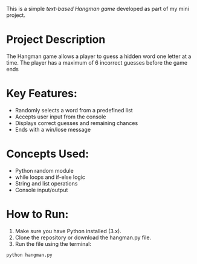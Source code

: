 
This is a simple *text-based Hangman game* developed as part of my mini project.
# Project Description
The Hangman game allows a player to guess a hidden word one letter at a time. The player has a maximum of 6 incorrect guesses before the game ends
# Key Features:
- Randomly selects a word from a predefined list
- Accepts user input from the console
- Displays correct guesses and remaining chances
- Ends with a win/lose message

# Concepts Used:
- Python random module
- while loops and if-else logic
- String and list operations
- Console input/output

# How to Run:
1. Make sure you have Python installed (3.x).
2. Clone the repository or download the hangman.py file.
3. Run the file using the terminal:

```bash
python hangman.py
